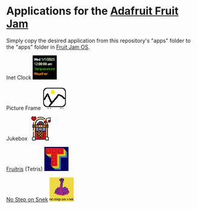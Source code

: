 # Applications for the [Adafruit Fruit Jam](https://www.adafruit.com/product/6200)

Simply copy the desired application from this repository's "apps" folder to the "apps" folder in [Fruit Jam OS](https://github.com/adafruit/Fruit-Jam-OS).

Inet Clock    ![Inet Clock](https://github.com/RetiredWizard/Fruit-Jam-OS_MyApps/blob/main/apps/Clock/icon.bmp)  

  
Picture Frame    ![Picture Frame](https://github.com/RetiredWizard/Fruit-Jam-OS_MyApps/blob/main/apps/Picture_Frame/resources/Picture_Frame.bmp)  

    
Jukebox    ![Jukebox](https://github.com/RetiredWizard/Fruit-Jam-OS_MyApps/blob/main/apps/Jukebox/Jukebox.bmp)  

  
[Fruitris](https://github.com/relic-se/Fruit_Jam_Fruitris) (Tetris)   ![Fruitris](https://github.com/RetiredWizard/Fruit-Jam-OS_MyApps/blob/main/apps/Fruitris/icon.bmp)  

    
[No Step on Snek](https://hackaday.io/project/168815-no-step-on-snek)    ![no_step_on_snek](https://github.com/RetiredWizard/Fruit-Jam-OS_MyApps/blob/main/apps/No_step_on_snek/icon2.bmp)  

